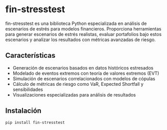 # fin-stresstest

fin-stresstest es una biblioteca Python especializada en análisis de escenarios de estrés para modelos financieros. Proporciona herramientas para generar escenarios de estrés realistas, evaluar portafolios bajo estos escenarios y analizar los resultados con métricas avanzadas de riesgo.

## Características

- Generación de escenarios basados en datos históricos estresados
- Modelado de eventos extremos con teoría de valores extremos (EVT)
- Simulación de escenarios correlacionados con modelos de cópulas
- Cálculo de métricas de riesgo como VaR, Expected Shortfall y sensibilidades
- Visualizaciones especializadas para análisis de resultados

## Instalación

```bash
pip install fin-stresstest


